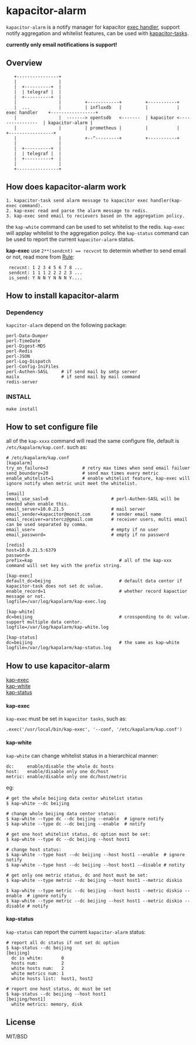 
kapacitor-alarm
===============

`kapacitor-alarm` is a notify manager for kapacitor [exec handler](https://docs.influxdata.com/kapacitor/v1.5/event_handlers/exec/), support notify aggregation and whitelist features, can be used with [kapacitor-tasks](https://github.com/arstercz/kapacitor-tasks).

**currently only email notifications is support!**

## Overview

```
   +----------------+
   |                |
   |  +----------+  |  
   |  | telegraf |  | 
   |  +----------+  |
   |                |         +------------+         +-----------+
   |  ...           |         | influxdb   |         |           |  exec handler    +-----------------+
   |                |  -------> opentsdb   <-------  | kapacitor <----------------  | kapacitor-alarm |
   |                |         | prometheus |         |           |                  +-----------------+
   |                |         +--^---------+         +-----------+
   |                | 
   |  +----------+  |
   |  | telegraf |  | 
   |  +----------+  |
   |                |
   +----------------+

```

## How does kapacitor-alarm work

```
1. kapacitor-task send alarm message to kapacitor exec handler(kap-exec command).
2. kap-exec read and parse the alarm message to redis.
3. kap-exec send email to recievers based on the aggregation policy.
```

the `kap-white` command can be used to set whitelist to the redis. `kap-exec` will applay whitelist to the aggregation policy. the `kap-status` command can be used to report the current `kapacitor-alarm` status.

**kap-exec** use `2**(sendcnt) == recvcnt` to determin whether to send email or not, read more from [Rule](lib/Kapalarm/Rule.pm#L24):
```
 recvcnt: 1 2 3 4 5 6 7 8 ...
 sendcnt: 1 1 1 2 2 2 2 3 ...
 is_send: Y N N Y N N N Y....
```

## How to install kapacitor-alarm

### Dependency

`kapcitor-alarm` depend on the following package:
```
perl-Data-Dumper
perl-TimeDate
perl-Digest-MD5
perl-Redis
perl-JSON
perl-Log-Dispatch
perl-Config-IniFiles
perl-Authen-SASL     # if send mail by smtp server
mailx                # if send mail by mail command
redis-server
```

### INSTALL

```
make install
```

## How to set configure file

all of the `kap-xxxx` command will read the same configure file, default is `/etc/kapalarm/kap.conf`. such as:
```
# /etc/kapalarm/kap.conf
[kapalarm]
try_on_failure=3             # retry max times when send email failuer
send_boundary=20             # send max times every metric
enable_whitelist=1           # enable whitelist feature, kap-exec will ignore notify when metric unit meet the whitelist.

[email]
email_use_sasl=0                        # perl-Authen-SASL will be needed when enable this.
email_server=10.0.21.5                  # mail server
email_sender=kapacitor@monit.com        # sender email name    
email_receiver=arstercz@gmail.com       # receiver users, multi email can be used separated by comma.
email_user=                             # empty if no user
email_password=                         # empty if no password

[redis]
host=10.0.21.5:6379
password=
prefix=kap                                 # all of the kap-xxx command will set key with the prefix string.

[kap-exec]
default_dc=beijng                          # default data centor if kapacitor-task does not set dc value.
enable_record=1                            # whether record kapactior message or not.
logfile=/var/log/kapalarm/kap-exec.log

[kap-white]
dc=beijing                                 # crossponding to dc value. support multiple data centor.
logfile=/var/log/kapalarm/kap-white.log

[kap-status]
dc=beijing                                 # the same as kap-white
logfile=/var/log/kapalarm/kap-status.log
```

## How to use kapacitor-alarm

[kap-exec](#kap-exec)  
[kap-white](#kap-white)  
[kap-status](#kap-status)  

#### kap-exec

`kap-exec` must be set in `kapacitor tasks`, such as:
```
.exec('/usr/local/bin/kap-exec', '--conf, '/etc/kapalarm/kap.conf')
```

#### kap-white

`kap-white` can change whitelist status in a hierarchical manner:
```
dc:     enable/disable the whole dc hosts
host:   enable/disable only one dc/host
metric: enable/disable only one dc/host/metric
```
eg:
```
# get the whole beijing data centor whitelist status
$ kap-white --dc beijing

# change whole beijing data centor status:
$ kap-white --type dc --dc beijing --enable  # ignore notify
$ kap-white --type dc --dc beijing --enable  # notify

# get one host whitelist status, dc option must be set:
$ kap-white --type dc --dc beijing --host host1

# change host status:
$ kap-white --type host --dc beijing --host host1 --enable  # ignore notify
$ kap-white --type host --dc beijing --host host1 --disable # notity

# get only one metric status, dc and host must be set:
$ kap-white --type metric --dc beijing --host host1 --metric diskio

$ kap-white --type metric --dc beijing --host host1 --metric diskio --enable  # ignore notify
$ kap-white --type metric --dc beijing --host host1 --metric diskio --disable # notify
```

#### kap-status

`kap-status` can report the current `kapacitor-alarm` status:
```
# report all dc status if not set dc option
$ kap-status --dc beijing
[beijing]
  dc is white:       0
  hosts num:         2
  white hosts num:   2
  white metrics num: 1
  white hosts list:  host1, host2

# report one host status, dc must be set
$ kap-status --dc beijing --host host1
[beijing/host1]
  white metrics: memory, disk
```

## License

MIT/BSD
